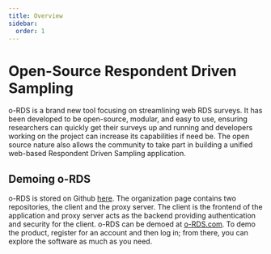 ```yaml
---
title: Overview
sidebar:
  order: 1
---
```


# Open-Source Respondent Driven Sampling

o-RDS is a brand new tool focusing on streamlining web RDS surveys. It has been developed to be open-source, modular, and easy to use, ensuring researchers can quickly get their surveys up and running and developers working on the project can increase its capabilities if need be. The open source nature also allows the community to take part in building a unified web-based Respondent Driven Sampling application.

## Demoing o-RDS

o-RDS is stored on Github [here](https://github.com/o-RDS). The organization page contains two repositories, the client and the proxy server. The client is the frontend of the application and proxy server acts as the backend providing authentication and security for the client. o-RDS can be demoed at [o-RDS.com](https://o-rds.com/admin/register). To demo the product, register for an account and then log in; from there, you can explore the software as much as you need.
